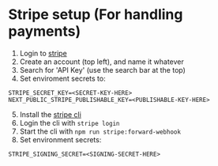 # Stripe setup (For handling payments)

1. Login to [stripe](https://dashboard.stripe.com)
2. Create an account (top left), and name it whatever
3. Search for 'API Key' (use the search bar at the top)
4. Set enviroment secrets to:

```
STRIPE_SECRET_KEY=<SECRET-KEY-HERE>
NEXT_PUBLIC_STRIPE_PUBLISHABLE_KEY=<PUBLISHABLE-KEY-HERE>
```

5. Install the [stripe cli](https://docs.stripe.com/stripe-cli)
6. Login the cli with `stripe login`
7. Start the cli with `npm run stripe:forward-webhook`
8. Set environment secrets:

```
STRIPE_SIGNING_SECRET=<SIGNING-SECRET-HERE>
```
